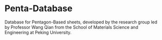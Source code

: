 # Penta-Database
Database for Pentagon-Based sheets,  developed by the research group led by Professor Wang Qian from the School of Materials Science and Engineering at Peking University.
